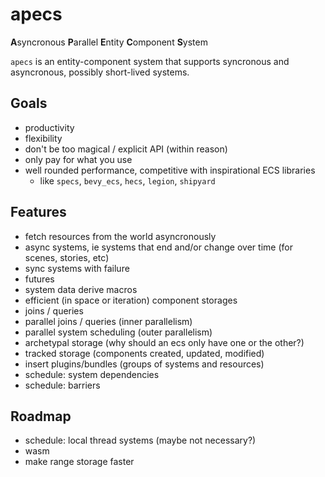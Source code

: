 # apecs
**A**syncronous **P**arallel **E**ntity **C**omponent **S**ystem

`apecs` is an entity-component system that supports syncronous and asyncronous, possibly
short-lived systems.

## Goals
* productivity
* flexibility
* don't be too magical / explicit API (within reason)
* only pay for what you use
* well rounded performance, competitive with inspirational ECS libraries
  - like `specs`, `bevy_ecs`, `hecs`, `legion`, `shipyard`

## Features
- fetch resources from the world asyncronously
- async systems, ie systems that end and/or change over time (for scenes, stories, etc)
- sync systems with failure
- futures
- system data derive macros
- efficient (in space or iteration) component storages
- joins / queries
- parallel joins / queries (inner parallelism)
- parallel system scheduling (outer parallelism)
- archetypal storage (why should an ecs only have one or the other?)
- tracked storage (components created, updated, modified)
- insert plugins/bundles (groups of systems and resources)
- schedule: system dependencies
- schedule: barriers

## Roadmap
- schedule: local thread systems (maybe not necessary?)
- wasm
- make range storage faster
